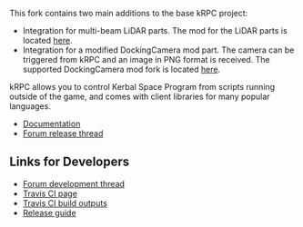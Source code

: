 This fork contains two main additions to the base kRPC project:

* Integration for multi-beam LiDAR parts. The mod for the LiDAR parts is located [here](https://github.com/nullprofile/LaserDist).
* Integration for a modified DockingCamera mod part. The camera can be triggered from kRPC and an image in PNG format is received. The supported DockingCamera mod fork is located [here](https://github.com/nullprofile/DockingCam).

kRPC allows you to control Kerbal Space Program from scripts running outside of
the game, and comes with client libraries for many popular languages.

* [Documentation](https://krpc.github.io/krpc)
* [Forum release thread](http://forum.kerbalspaceprogram.com/index.php?/topic/130742-105-krpc-remote-control-your-ships-using-python-c-c-lua-v021-10th-feb-2016/)

Links for Developers
--------------------

* [Forum development thread](https://forum.kerbalspaceprogram.com/index.php?/topic/62902-14113x122-krpc-remote-procedure-call-server-v045-17th-march-2018/)
* [Travis CI page](https://travis-ci.com/krpc/krpc)
* [Travis CI build outputs](http://krpc.s3-website-us-east-1.amazonaws.com/deploy/)
* [Release guide](Release-Guide.md)
